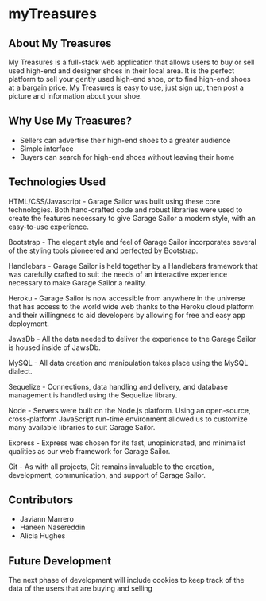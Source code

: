 # myTreasures

## About My Treasures

My Treasures is a full-stack web application that allows users to buy or sell used high-end and designer shoes in their local area. It is the perfect platform to sell your gently used high-end shoe, or to find high-end shoes at a bargain price.  My Treasures is easy to use, just sign up, then post a picture and information about your shoe.

## Why Use My Treasures?

- Sellers can advertise their high-end shoes to a greater audience
- Simple interface
- Buyers can search for high-end shoes without leaving their home

## Technologies Used

HTML/CSS/Javascript - Garage Sailor was built using these core technologies. Both hand-crafted code and robust libraries were used to create the features necessary to give Garage Sailor a modern style, with an easy-to-use experience.

Bootstrap - The elegant style and feel of Garage Sailor incorporates several of the styling tools pioneered and perfected by Bootstrap.

Handlebars - Garage Sailor is held together by a Handlebars framework that was carefully crafted to suit the needs of an interactive experience necessary to make Garage Sailor a reality.

Heroku - Garage Sailor is now accessible from anywhere in the universe that has access to the world wide web thanks to the Heroku cloud platform and their willingness to aid developers by allowing for free and easy app deployment.

JawsDb - All the data needed to deliver the experience to the Garage Sailor is housed inside of JawsDb.

MySQL - All data creation and manipulation takes place using the MySQL dialect.

Sequelize - Connections, data handling and delivery, and database management is handled using the Sequelize library.

Node - Servers were built on the Node.js platform. Using an open-source, cross-platform JavaScript run-time environment allowed us to customize many available libraries to suit Garage Sailor.

Express - Express was chosen for its fast, unopinionated, and minimalist qualities as our web framework for Garage Sailor.

Git - As with all projects, Git remains invaluable to the creation, development, communication, and support of Garage Sailor.

## Contributors

- Javiann Marrero
- Haneen Nasereddin
- Alicia Hughes

## Future Development

The next phase of development will include cookies to keep track of the data of the users that are buying and selling

